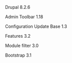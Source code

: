 Drupal 8.2.6

Admin Toolbar 1.18

Configuration Update Base 1.3

Features 3.2

Module filter 3.0

Bootstrap 3.1
